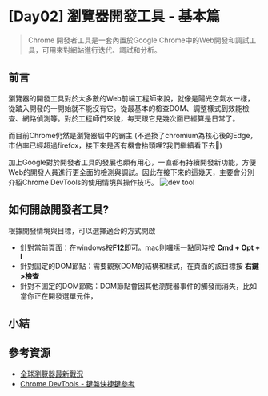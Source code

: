 # [Day02] 瀏覽器開發工具 - 基本篇

> Chrome 開發者工具是一套內置於Google Chrome中的Web開發和調試工具，可用來對網站進行迭代、調試和分析。

## 前言

瀏覽器的開發工具對於大多數的Web前端工程師來說，就像是陽光空氣水一樣，從踏入開發的一開始就不能沒有它。從最基本的檢查DOM、調整樣式到效能檢查、網路偵測等。對於工程師們來說，每天跟它見幾次面已經算是日常了。

而目前Chrome仍然是瀏覽器屆中的霸主 (不過換了chromium為核心後的Edge，市佔率已經超過firefox，接下來是否有機會抬頭哩?我們繼續看下去🧐)   

加上Google對於開發者工具的發展也頗有用心，一直都有持續開發新功能，方便Web的開發人員進行更全面的檢測與調試。因此在接下來的這幾天，主要會分別介紹Chrome DevTools的使用情境與操作技巧。
![dev tool](https://developers.google.com/web/tools/chrome-devtools/javascript/imgs/open-settings.png?hl=zh-tw)

## 如何開啟開發者工具?
根據開發情境與目標，可以選擇適合的方式開啟
- 針對當前頁面：在windows按**F12**即可。mac則囉嗦一點同時按 **Cmd + Opt + I**
- 針對固定的DOM節點：需要觀察DOM的結構和樣式，在頁面的該目標按 **右鍵>檢查**
- 針對不固定的DOM節點：DOM節點會因其他瀏覽器事件的觸發而消失，比如當你正在開發選單元件，

## 小結

## 參考資源

- [全球瀏覽器最新戰況](http://technews.tw/2020/05/08/the-best-web-browsers-for-android-in-2020/)
- [Chrome DevTools - 鍵盤快捷鍵參考](https://developers.google.com/web/tools/chrome-devtools/shortcuts?hl=zh-tw)

